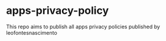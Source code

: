# apps-privacy-policy
This repo aims to publish all apps privacy policies published by leofontesnascimento
